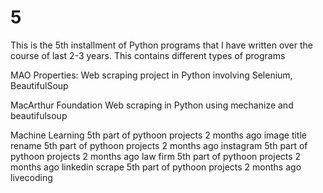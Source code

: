 # 5
This is the 5th installment of Python programs that I have written over the course of last 2-3 years. This contains different types of programs


MAO Properties:
Web scraping project in Python involving Selenium, BeautifulSoup

MacArthur Foundation
Web scraping in Python using mechanize and beautifulsoup

Machine Learning	5th part of pythoon projects	2 months ago
image title rename	5th part of pythoon projects	2 months ago
instagram	5th part of pythoon projects	2 months ago
law firm	5th part of pythoon projects	2 months ago
linkedin scrape	5th part of pythoon projects	2 months ago
livecoding
